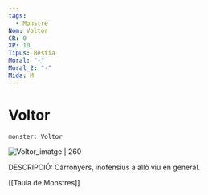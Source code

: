 ```yaml
---
tags:
  - Monstre
Nom: Voltor
CR: 0
XP: 10
Tipus: Bèstia
Moral: "-"
Moral_2: "-"
Mida: M
---
```

# Voltor

```statblock
monster: Voltor
```

![Voltor_imatge | 260](https://www.seo.org/wp-content/uploads/2013/11/F142_Dibujo_01.jpg)

DESCRIPCIÓ: 
Carronyers, inofensius a allò viu en general.

[[Taula de Monstres]]